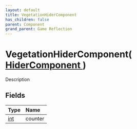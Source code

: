 ```yaml
---
layout: default
title: VegetationHiderComponent
has_children: false
parent: Component
grand_parent: Game Reflection
---
```

# VegetationHiderComponent( [ HiderComponent ](/riftbreaker-wiki/docs/game-reflection/components/hider_component/) )
Description 

## Fields

| Type | Name |
|:----------|:--------------|
| [int](/riftbreaker-wiki/docs/game-reflection/enums/int/) | counter |

